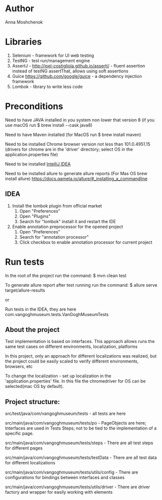 # Author
Anna Moshchenok

# Libraries
1. Selenium - framework for UI web testing
1. TestNG - test run/management engine
1. AssertJ - http://joel-costigliola.github.io/assertj/ - fluent assertion instead of testNG assertThat, allows using soft assertions
1. Guice https://github.com/google/guice - a dependency injection framework
1. Lombok - library to write less code


# Preconditions
Need to have JAVA installed in you system non lower that version 8 (if you use macOS run $ brew install --cask java8)

Need to have Maven installed (for MacOS run $ brew install maven)

Need to be installed Chrome browser version not less than 101.0.4951.15 (drivers for chrome are in the 'driver' directory; select OS in the application.properties file)

Need to be installed [IntelliJ IDEA](https://www.jetbrains.com/idea/)

Need to be installed allure to generate allure reports (For Mas OS brew install allure) https://docs.qameta.io/allure/#_installing_a_commandline

## IDEA
1. Install the lombok plugin from official market
   1. Open "Preferences"
   1. Open "Plugins"
   1. Search for "lombok" install it and restart the IDE
1. Enable annotation preprocessor for the opened project
   1. Open "Preferences"
   1. Search for "annotation processor"
   1. Click checkbox to enable annotation processor for current project


# Run tests

In the root of the project run the command: $ mvn clean test

To generate allure report after test running run the command: $ allure serve target/allure-results

or

Run tests in the IDEA, they are here com.vangoghmuseum.tests.VanGoghMuseumTests



## About the project
Test implementation is based on interfaces. This approach allows runs the same test cases on different environments, localization, platforms

In this project, only an approach for different localizations was realized, but the project could be easily scaled to verify different environments, browsers, etc

To change the localization - set up localization in the 'application.properties' file. In this file the chromedriver for OS can be selected(mac OS by default).

## Project structure:

src/test/java/com/vangoghmuseum/tests - all tests are here

src/main/java/com/vangoghmuseum/tests/po - PageObjects are here; Interfaces are used in Tests Steps; not to be tied to the implementation of a specific page.

src/main/java/com/vangoghmuseum/tests/steps - There are all test steps for different pages

src/main/java/com/vangoghmuseum/tests/testData - There are all test data for different localizations

src/main/java/com/vangoghmuseum/tests/utils/config - There are configurations for bindings between interfaces and classes

src/main/java/com/vangoghmuseum/tests/utils/driver - There are driver factory and wrapper for easily working with elements




